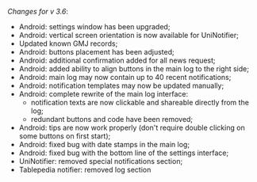 _Changes for v 3.6_:
- Android: settings window has been upgraded;
- Android: vertical screen orientation is now available for UniNotifier;
- Updated known GMJ records;
- Android: buttons placement has been adjusted;
- Android: additional confirmation added for all news request;
- Android: added ability to align buttons in the main log to the right side;
- Android: main log may now contain up to 40 recent notifications;
- Android: notification templates may now be updated manually;
- Android: complete rewrite of the main log interface:
    - notification texts are now clickable and shareable directly from the log;
    - redundant buttons and code have been removed;
- Android: tips are now work properly (don't require double clicking on some buttons on first start);
- Android: fixed bug with date stamps in the main log;
- Android: fixed bug with the bottom line of the settings interface;
- UniNotifier: removed special notifications section;
- Tablepedia notifier: removed log section
